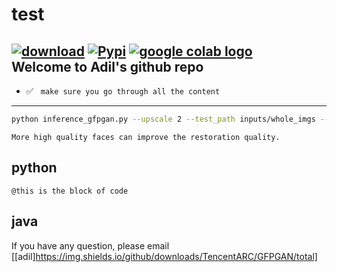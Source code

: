 # test
[![download](https://img.shields.io/github/downloads/TencentARC/GFPGAN/total.svg)](https://github.com/TencentARC/GFPGAN/releases)
[![Pypi](https://img.shields.io/pypi/v/gfpgan)](https://pypi.org/project/gfpgan/)
<a href="https://colab.research.google.com/drive/1sVsoBd9AjckIXThgtZhGrHRfFI6UUYOo"><img src="https://colab.research.google.com/assets/colab-badge.svg" alt="google colab logo"></a> <br>
**Welcome to Adil's github repo**
---
- :white_check_mark: ``` make sure you go through all the content```
---
```bash
python inference_gfpgan.py --upscale 2 --test_path inputs/whole_imgs --save_root results
```
`More high quality faces can improve the restoration quality.`
## python
    @this is the block of code
## java
If you have any question, please email
[[adil]https://img.shields.io/github/downloads/TencentARC/GFPGAN/total]

